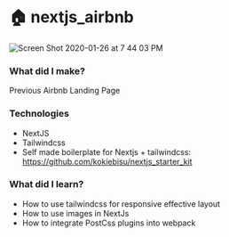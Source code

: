 # 🏠 nextjs_airbnb

![Screen Shot 2020-01-26 at 7 44 03 PM](https://user-images.githubusercontent.com/43525282/73149040-47033d00-4074-11ea-9f7f-5b68bb8e73ee.png)

### What did I make?
Previous Airbnb Landing Page

### Technologies
- NextJS
- Tailwindcss
- Self made boilerplate for Nextjs + tailwindcss: https://github.com/kokiebisu/nextjs_starter_kit

### What did I learn?
- How to use tailwindcss for responsive effective layout
- How to use images in NextJs
- How to integrate PostCss plugins into webpack
